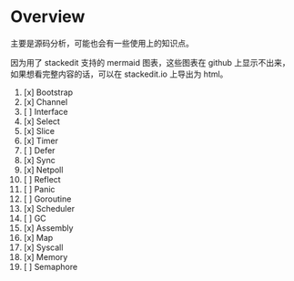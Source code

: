 # Overview

主要是源码分析，可能也会有一些使用上的知识点。

因为用了 stackedit 支持的 mermaid 图表，这些图表在 github 上显示不出来，如果想看完整内容的话，可以在 stackedit.io 上导出为 html。

1. [x] Bootstrap
2. [x] Channel
3. [ ] Interface
4. [x] Select
5. [x] Slice
6. [x] Timer
7. [ ] Defer
8. [x] Sync
9. [x] Netpoll
10. [ ] Reflect
11. [ ] Panic
12. [ ] Goroutine
13. [x] Scheduler
14. [ ] GC
15. [x] Assembly
16. [x] Map
17. [x] Syscall
18. [x] Memory
19. [ ] Semaphore
